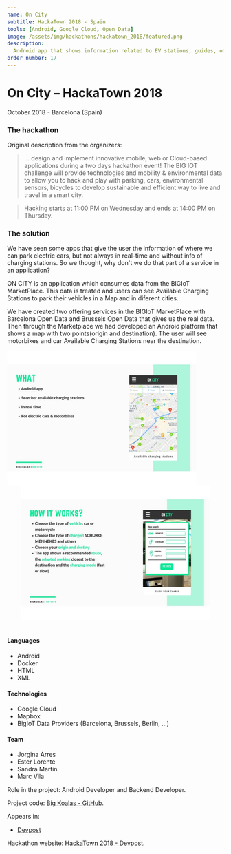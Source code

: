 ```yaml
---
name: On City
subtitle: HackaTown 2018 - Spain
tools: [Android, Google Cloud, Open Data]
image: /assets/img/hackathons/hackatown_2018/featured.png
description:
  Android app that shows information related to EV stations, guides, offers, and more!
order_number: 17
---
```


# On City – HackaTown 2018

October 2018 - Barcelona (Spain)

### The hackathon

Original description from the organizers:

> ... design and implement innovative mobile, web or Cloud-based applications during a two days hackathon event!
The BIG IOT challenge will provide technologies and mobility & environmental data to allow you to hack and play with parking, cars, environmental sensors, bicycles to develop sustainable and efficient way to live and travel in a smart city. 

> Hacking starts at 11:00 PM on Wednesday and ends at 14:00 PM on Thursday.

### The solution

We have seen some apps that give the user the information of where we can park electric cars, but not always in real-time and without info of charging stations. So we thought, why don't we do that part of a service in an application?

ON CITY is an application which consumes data from the BIGIoT MarketPlace. This data is treated and users can see Available Charging Stations to park their vehicles in a Map and in diferent cities.

We have created two offering services in the BIGIoT MarketPlace with Barcelona Open Data and Brussels Open Data that gives us the real data. Then through the Marketplace we had developed an Android platform that shows a map with two points(origin and destination). The user will see motorbikes and car Available Charging Stations near the destination.

<div style="text-align: center;">
<img style="margin: 0 !important; float: left" src="/assets/img/hackathons/hackatown_2018/screen1.jpg" width="440"/>
<img style="margin: 0 !important; display: inline" src="/assets/img/hackathons/hackatown_2018/screen2.jpg" width="440"/>
</div>
<br>

#### Languages

- Android
- Docker
- HTML
- XML

#### Technologies

- Google Cloud
- Mapbox
- BigIoT Data Providers (Barcelona, Brussels, Berlin, ...)

#### Team

- Jorgina Arres
- Ester Lorente
- Sandra Martin
- Marc Vila

Role in the project: Android Developer and Backend Developer.

Project code: [Big Koalas - GitHub](https://github.com/elorenteg/BigKoalas).

Appears in:

- [Devpost](https://devpost.com/software/on-city)

Hackathon website: [HackaTown 2018 - Devpost](https://hackatown-2018.devpost.com/).
